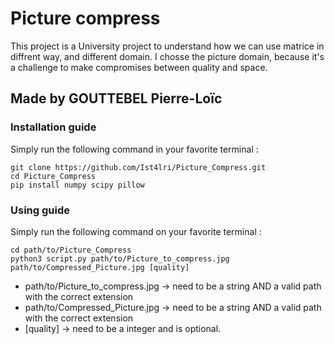 # Picture compress

This project is a University project to understand how we can use matrice in diffrent way, and different domain.
I chosse the picture domain, because it's a challenge to make compromises between quality and space.

## Made by GOUTTEBEL Pierre-Loïc

### Installation guide 

Simply run the following command in your favorite terminal :

```
git clone https://github.com/Ist4lri/Picture_Compress.git
cd Picture_Compress
pip install numpy scipy pillow
```

### Using guide 

Simply run the following command on your favorite terminal :

```
cd path/to/Picture_Compress
python3 script.py path/to/Picture_to_compress.jpg path/to/Compressed_Picture.jpg [quality]
```


- path/to/Picture_to_compress.jpg -> need to be a string AND a valid path with the correct extension
- path/to/Compressed_Picture.jpg -> need to be a string AND a valid path with the correct extension
- [quality] -> need to be a integer and is optional.
